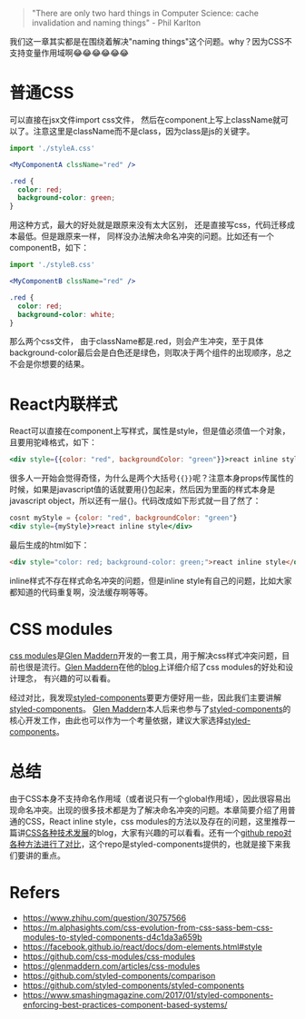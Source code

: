 > "There are only two hard things in Computer Science: cache invalidation and naming things" - Phil Karlton

我们这一章其实都是在围绕着解决"naming things"这个问题。why？因为CSS不支持变量作用域啊😂😂😂😂😂😂

# 普通CSS
可以直接在jsx文件import css文件， 然后在component上写上className就可以了。注意这里是className而不是class，因为class是js的关键字。
```jsx
import './styleA.css'

<MyComponentA clssName="red" />
```
```css
.red {
  color: red;
  background-color: green;
}
```
用这种方式，最大的好处就是跟原来没有太大区别， 还是直接写css，代码迁移成本最低。但是跟原来一样， 同样没办法解决命名冲突的问题。比如还有一个componentB，如下：
```jsx
import './styleB.css'

<MyComponentB clssName="red" />
```
```css
.red {
  color: red;
  background-color: white;
}
```
那么两个css文件， 由于className都是.red，则会产生冲突，至于具体background-color最后会是白色还是绿色，则取决于两个组件的出现顺序，总之不会是你想要的结果。

# React内联样式

React可以直接在component上写样式，属性是style，但是值必须值一个对象，且要用驼峰格式，如下：

```jsx
<div style={{color: "red", backgroundColor: "green"}}>react inline style</div>
```

很多人一开始会觉得奇怪，为什么是两个大括号```{{}}```呢？注意本身props传属性的时候，如果是javascript值的话就要用{}包起来，然后因为里面的样式本身是javascript object，所以还有一层{}。代码改成如下形式就一目了然了：

```jsx
cosnt myStyle = {color: "red", backgroundColor: "green"}
<div style={myStyle}>react inline style</div>
```
最后生成的html如下：
```html
<div style="color: red; background-color: green;">react inline style</div>
```
inline样式不存在样式命名冲突的问题，但是inline style有自己的问题，比如大家都知道的代码重复啊，没法缓存啊等等。

# CSS modules
[css modules](https://github.com/css-modules/css-modules)是[Glen Maddern](https://twitter.com/glenmaddern)开发的一套工具，用于解决css样式冲突问题，目前也很是流行。[Glen Maddern](https://twitter.com/glenmaddern)在他的[blog](https://glenmaddern.com/articles/css-modules)上详细介绍了css modules的好处和设计理念， 有兴趣的可以看看。

经过对比，我发现[styled-components](https://github.com/styled-components/styled-components)要更方便好用一些，因此我们主要讲解[styled-components](https://github.com/styled-components/styled-components)。 [Glen Maddern](https://twitter.com/glenmaddern)本人后来也参与了[styled-components](https://github.com/styled-components/styled-components)的核心开发工作，由此也可以作为一个考量依据，建议大家选择[styled-components](https://github.com/styled-components/styled-components)。

# 总结
由于CSS本身不支持命名作用域（或者说只有一个global作用域），因此很容易出现命名冲突。出现的很多技术都是为了解决命名冲突的问题。本章简要介绍了用普通的CSS，React inline style，css modules的方法以及存在的问题，这里推荐一篇讲[CSS各种技术发展](https://m.alphasights.com/css-evolution-from-css-sass-bem-css-modules-to-styled-components-d4c1da3a659b)的blog，大家有兴趣的可以看看。还有一个[github repo对各种方法进行了对比](https://github.com/styled-components/comparison)，这个repo是styled-components提供的，也就是接下来我们要讲的重点。

# Refers
* https://www.zhihu.com/question/30757566
* https://m.alphasights.com/css-evolution-from-css-sass-bem-css-modules-to-styled-components-d4c1da3a659b
* https://facebook.github.io/react/docs/dom-elements.html#style
* https://github.com/css-modules/css-modules
* https://glenmaddern.com/articles/css-modules
* https://github.com/styled-components/comparison
* https://github.com/styled-components/styled-components
* https://www.smashingmagazine.com/2017/01/styled-components-enforcing-best-practices-component-based-systems/
